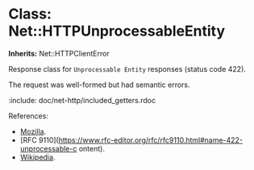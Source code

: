 # Class: Net::HTTPUnprocessableEntity
**Inherits:** Net::HTTPClientError
    

Response class for `Unprocessable Entity` responses (status code 422).

The request was well-formed but had semantic errors.

:include: doc/net-http/included_getters.rdoc

References:

*   [Mozilla](https://developer.mozilla.org/en-US/docs/Web/HTTP/Status/422).
*   [RFC
    9110](https://www.rfc-editor.org/rfc/rfc9110.html#name-422-unprocessable-c
    ontent).
*   [Wikipedia](https://en.wikipedia.org/wiki/List_of_HTTP_status_codes#422).




